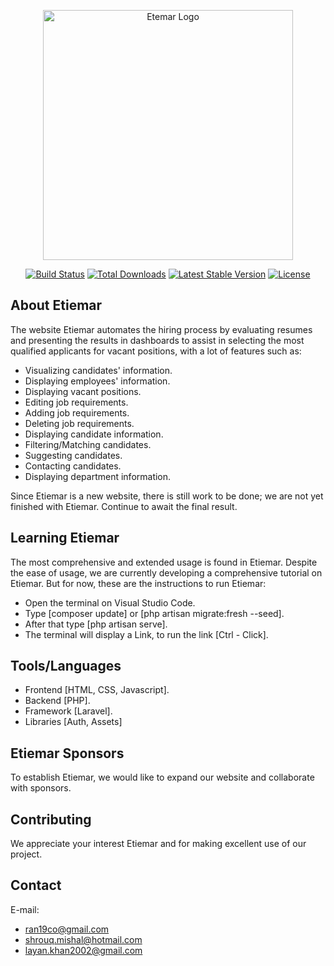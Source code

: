 <p align="center"><a href="https://laravel.com" target="_blank"><img src="https://raw.githubusercontent.com/laravel/art/master/logo-lockup/5%20SVG/2%20CMYK/1%20Full%20Color/laravel-logolockup-cmyk-red.svg" width="400" alt="Etemar Logo"></a></p>

<p align="center">
<a href="https://github.com/laravel/framework/actions"><img src="https://github.com/laravel/framework/workflows/tests/badge.svg" alt="Build Status"></a>
<a href="https://packagist.org/packages/laravel/framework"><img src="https://img.shields.io/packagist/dt/laravel/framework" alt="Total Downloads"></a>
<a href="https://packagist.org/packages/laravel/framework"><img src="https://img.shields.io/packagist/v/laravel/framework" alt="Latest Stable Version"></a>
<a href="https://packagist.org/packages/laravel/framework"><img src="https://img.shields.io/packagist/l/laravel/framework" alt="License"></a>
</p>

## About Etiemar 

The website Etiemar automates the hiring process by evaluating resumes and presenting the results in dashboards to assist in selecting the most qualified applicants for vacant positions, with a lot of features such as: 

- Visualizing candidates' information.
- Displaying employees' information. 
- Displaying vacant positions.
- Editing job requirements.
- Adding job requirements.
- Deleting job requirements.
- Displaying candidate information.
- Filtering/Matching candidates.
- Suggesting candidates.
- Contacting candidates.
- Displaying department information.

Since Etiemar is a new website, there is still work to be done; we are not yet finished with Etiemar. Continue to await the final result.  

## Learning Etiemar

The most comprehensive and extended usage is found in Etiemar. Despite the ease of usage, we are currently developing a comprehensive tutorial on Etiemar.
But for now, these are the instructions to run Etiemar:

- Open the terminal on Visual Studio Code.
- Type [composer update] or [php artisan migrate:fresh --seed].
- After that type [php artisan serve].
- The terminal will display a Link, to run the link [Ctrl - Click].

## Tools/Languages 

- Frontend [HTML, CSS, Javascript].
- Backend [PHP].
- Framework [Laravel].
- Libraries [Auth, Assets]

## Etiemar Sponsors

To establish Etiemar, we would like to expand our website and collaborate with sponsors.

## Contributing

We appreciate your interest Etiemar and for making excellent use of our project.

## Contact

E-mail: 
- ran19co@gmail.com
- shrouq.mishal@hotmail.com
- layan.khan2002@gmail.com




